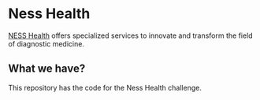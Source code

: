 # Ness Health

[NESS Health](https://www.ness.com.br/health.php) offers specialized services to innovate and transform the field of diagnostic medicine.

## What we have?

This repository has the code for the Ness Health challenge.
